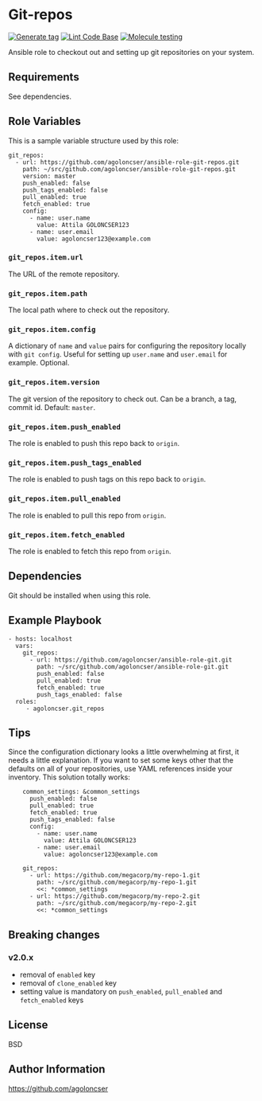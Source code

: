 # Git-repos

[![Generate tag](https://github.com/agoloncser/ansible-role-git-repos/actions/workflows/bump.yml/badge.svg)](https://github.com/agoloncser/ansible-role-git-repos/actions/workflows/bump.yml)
[![Lint Code Base](https://github.com/agoloncser/ansible-role-git-repos/actions/workflows/linter.yml/badge.svg)](https://github.com/agoloncser/ansible-role-git-repos/actions/workflows/linter.yml)
[![Molecule testing](https://github.com/agoloncser/ansible-role-git-repos/actions/workflows/ci.yml/badge.svg)](https://github.com/agoloncser/ansible-role-git-repos/actions/workflows/ci.yml)

Ansible role to checkout out and setting up git repositories on your system.

## Requirements

See dependencies.

## Role Variables

This is a sample variable structure used by this role:

    git_repos:
      - url: https://github.com/agoloncser/ansible-role-git-repos.git
        path: ~/src/github.com/agoloncser/ansible-role-git-repos.git
        version: master
        push_enabled: false
        push_tags_enabled: false
        pull_enabled: true
        fetch_enabled: true
        config:
          - name: user.name
            value: Attila GOLONCSER123
          - name: user.email
            value: agoloncser123@example.com

### `git_repos.item.url`

The URL of the remote repository.

### `git_repos.item.path`

The local path where to check out the repository.

### `git_repos.item.config`

A dictionary of `name` and `value` pairs for configuring the repository locally with `git config`. Useful for setting up `user.name` and `user.email` for example. Optional.

### `git_repos.item.version`

The git version of the repository to check out. Can be a branch, a tag, commit id. Default: `master`.

### `git_repos.item.push_enabled`

The role is enabled to push this repo back to `origin`.

### `git_repos.item.push_tags_enabled`

The role is enabled to push tags on this repo back to `origin`.

### `git_repos.item.pull_enabled`

The role is enabled to pull this repo from `origin`.

### `git_repos.item.fetch_enabled`

The role is enabled to fetch this repo from `origin`.

## Dependencies

Git should be installed when using this role.

## Example Playbook

    - hosts: localhost
      vars:
        git_repos:
          - url: https://github.com/agoloncser/ansible-role-git.git
            path: ~/src/github.com/agoloncser/ansible-role-git.git
            push_enabled: false
            pull_enabled: true
            fetch_enabled: true
            push_tags_enabled: false
      roles:
         - agoloncser.git_repos

## Tips

Since the configuration dictionary looks a little overwhelming at first, it needs a little explanation. If you want to set some keys other that the defaults on all of your repositories, use YAML references inside your inventory. This solution totally works:

        common_settings: &common_settings
          push_enabled: false
          pull_enabled: true
          fetch_enabled: true
          push_tags_enabled: false
          config:
            - name: user.name
              value: Attila GOLONCSER123
            - name: user.email
              value: agoloncser123@example.com

        git_repos:
          - url: https://github.com/megacorp/my-repo-1.git
            path: ~/src/github.com/megacorp/my-repo-1.git
            <<: *common_settings
          - url: https://github.com/megacorp/my-repo-2.git
            path: ~/src/github.com/megacorp/my-repo-2.git
            <<: *common_settings
            
## Breaking changes

### v2.0.x

- removal of `enabled` key
- removal of `clone_enabled` key
- setting value is mandatory on `push_enabled`, `pull_enabled` and `fetch_enabled` keys

## License

BSD

## Author Information

https://github.com/agoloncser
